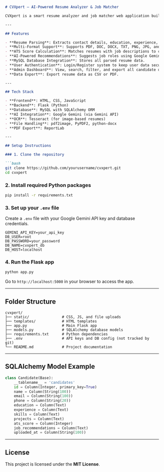```markdown
# CVXpert – AI-Powered Resume Analyzer & Job Matcher

CVXpert is a smart resume analyzer and job matcher web application built with **Flask (Python)**, **HTML/CSS/JavaScript**, and integrated with **Google Gemini AI**. It allows users to upload resumes, extract details, calculate ATS scores, and get personalized job recommendations.

---

## Features

- **Resume Parsing**: Extracts contact details, education, experience, skills, and projects.
- **Multi-Format Support**: Supports PDF, DOC, DOCX, TXT, PNG, JPG, and JPEG files.
- **ATS Score Calculation**: Matches resumes with job descriptions to compute a score.
- **AI-Powered Recommendations**: Suggests job roles using Google Gemini.
- **MySQL Database Integration**: Stores all parsed resume data.
- **User Authentication**: Login/Register system to keep user data secure.
- **Admin Dashboard**: View, search, filter, and export all candidate data.
- **Data Export**: Export resume data as CSV or PDF.

---

## Tech Stack

- **Frontend**: HTML, CSS, JavaScript
- **Backend**: Flask (Python)
- **Database**: MySQL with SQLAlchemy ORM
- **AI Integration**: Google Gemini (via Gemini API)
- **OCR**: Tesseract (for image-based resumes)
- **File Handling**: pdf2image, PyPDF2, python-docx
- **PDF Export**: ReportLab

---

## Setup Instructions

### 1. Clone the repository

```bash
git clone https://github.com/yourusername/cvxpert.git
cd cvxpert
```

### 2. Install required Python packages

```bash
pip install -r requirements.txt
```

### 3. Set up your `.env` file

Create a `.env` file with your Google Gemini API key and database credentials.

```env
GEMINI_API_KEY=your_api_key
DB_USER=root
DB_PASSWORD=your_password
DB_NAME=cvxpert_db
DB_HOST=localhost
```

### 4. Run the Flask app

```bash
python app.py
```

Go to `http://localhost:5000` in your browser to access the app.

---

## Folder Structure

```
cvxpert/
├── static/               # CSS, JS, and file uploads
├── templates/            # HTML templates
├── app.py                # Main Flask app
├── models.py             # SQLAlchemy database models
├── requirements.txt      # Python dependencies
├── .env                  # API keys and DB config (not tracked by git)
└── README.md             # Project documentation
```

---

## SQLAlchemy Model Example

```python
class Candidate(Base):
    __tablename__ = 'candidates'
    id = Column(Integer, primary_key=True)
    name = Column(String(100))
    email = Column(String(100))
    phone = Column(String(20))
    education = Column(Text)
    experience = Column(Text)
    skills = Column(Text)
    projects = Column(Text)
    ats_score = Column(Integer)
    job_recommendations = Column(Text)
    uploaded_at = Column(String(100))
```

---

## License

This project is licensed under the **MIT License**.
```

